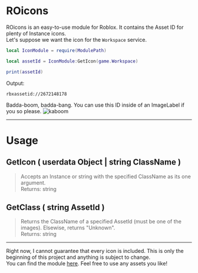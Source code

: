 # ROicons
ROicons is an easy-to-use module for Roblox. It contains the Asset ID for plenty of Instance icons.  
Let's suppose we want the icon for the `Workspace` service.
```lua
local IconModule = require(ModulePath)

local assetId = IconModule:GetIcon(game.Workspace)

print(assetId)
```
Output:
```
rbxassetid://2672148178
```
Badda-boom, badda-bang. You can use this ID inside of an ImageLabel if you so please.
![kaboom](https://i.imgur.com/sAfAEzo.png)

***

# Usage
## GetIcon ( userdata Object | string ClassName )
> Accepts an Instance or string with the specified ClassName as its one argument.  
Returns: string
## GetClass ( string AssetId )
> Returns the ClassName of a specified AssetId (must be one of the images). Elsewise, returns "Unknown".  
Returns: string

***

Right now, I cannot guarantee that every icon is included. This is only the beginning of this project and anything is subject to change.  
You can find the module [here](https://www.roblox.com/library/2673116933/Roblox-Icon-Module). Feel free to use any assets you like!
